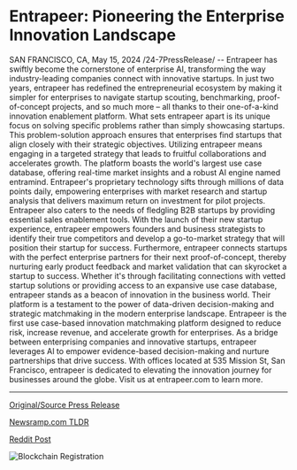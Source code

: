 # Entrapeer: Pioneering the Enterprise Innovation Landscape

SAN FRANCISCO, CA, May 15, 2024 /24-7PressRelease/ -- Entrapeer has swiftly become the cornerstone of enterprise AI, transforming the way industry-leading companies connect with innovative startups. In just two years, entrapeer has redefined the entrepreneurial ecosystem by making it simpler for enterprises to navigate startup scouting, benchmarking, proof-of-concept projects, and so much more – all thanks to their one-of-a-kind innovation enablement platform.  What sets entrapeer apart is its unique focus on solving specific problems rather than simply showcasing startups. This problem-solution approach ensures that enterprises find startups that align closely with their strategic objectives. Utilizing entrapeer means engaging in a targeted strategy that leads to fruitful collaborations and accelerates growth.  The platform boasts the world's largest use case database, offering real-time market insights and a robust AI engine named entramind. Entrapeer's proprietary technology sifts through millions of data points daily, empowering enterprises with market research and startup analysis that delivers maximum return on investment for pilot projects.  Entrapeer also caters to the needs of fledgling B2B startups by providing essential sales enablement tools. With the launch of their new startup experience, entrapeer empowers founders and business strategists to identify their true competitors and develop a go-to-market strategy that will position their startup for success. Furthermore, entrapeer connects startups with the perfect enterprise partners for their next proof-of-concept, thereby nurturing early product feedback and market validation that can skyrocket a startup to success.  Whether it's through facilitating connections with vetted startup solutions or providing access to an expansive use case database, entrapeer stands as a beacon of innovation in the business world. Their platform is a testament to the power of data-driven decision-making and strategic matchmaking in the modern enterprise landscape.  Entrapeer is the first use case-based innovation matchmaking platform designed to reduce risk, increase revenue, and accelerate growth for enterprises. As a bridge between enterprising companies and innovative startups, entrapeer leverages AI to empower evidence-based decision-making and nurture partnerships that drive success. With offices located at 535 Mission St, San Francisco, entrapeer is dedicated to elevating the innovation journey for businesses around the globe. Visit us at entrapeer.com to learn more. 

---

[Original/Source Press Release](https://www.24-7pressrelease.com/press-release/510887/entrapeer-pioneering-the-enterprise-innovation-landscape)
                    

[Newsramp.com TLDR](https://newsramp.com/curated-news/entrapeer-revolutionizing-enterprise-ai-and-startup-connections/5fccd928e33065a21367faaa9bab36a0) 

 



[Reddit Post](https://www.reddit.com/r/Business_NewsRamp/comments/1csqpo4/entrapeer_revolutionizing_enterprise_ai_and/) 



![Blockchain Registration](https://cdn.newsramp.app/24-7PressRelease/qrcode/245/15/limeDDLJ.webp)
